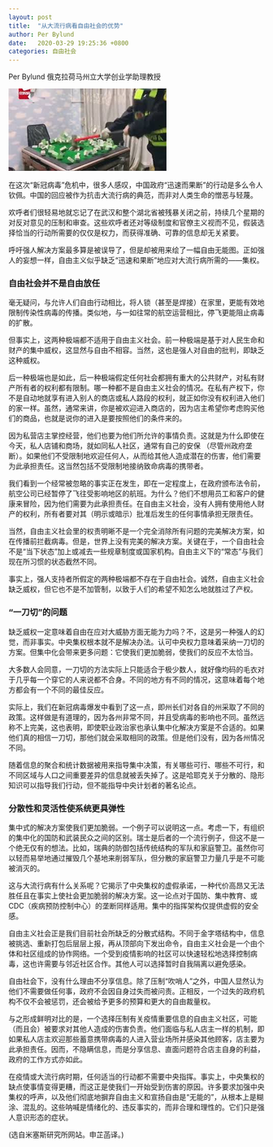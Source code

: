 ```yaml
---
layout: post
title:  "从大流行病看自由社会的优势"
author: Per Bylund
date:   2020-03-29 19:25:36 +0800
categories: 自由社会
---
```

Per Bylund
俄克拉荷马州立大学创业学助理教授

![麻将](/assets/images/mahjong.jpg)

在这次“新冠病毒”危机中，很多人感叹，中国政府“迅速而果断”的行动是多么令人钦佩。中国的回应被作为抗击大流行病的典范，而非对人类生命的憎恶与轻蔑。

欢呼者们很轻易地就忘记了在武汉和整个湖北省被残暴关闭之前，持续几个星期的对反对意见的压制和审查。这些欢呼者还对等级制度和官僚主义视而不见，假装选择恰当的行动所需要的仅仅是权力，而获得准确、可靠的信息却无关紧要。

呼吁强人解决方案最多算是被误导了，但是却被用来绘了一幅自由无能图。正如强人的妄想一样，自由主义似乎缺乏“迅速和果断”地应对大流行病所需的——集权。

### 自由社会并不是自由放任

毫无疑问，与允许人们自由行动相比，将人锁（甚至是焊接）在家里，更能有效地限制传染性病毒的传播。类似地，与一如往常的航空运营相比，停飞更能阻止病毒的扩散。

但事实上，这两种极端都不适用于自由主义社会。前一种极端是基于对人民生命和财产的集中威权，这显然与自由不相容。当然，这也是强人对自由的批判，即缺乏这种威权。   

后一种极端也是如此，后一种极端假定任何社会都拥有重大的公共财产，对私有财产所有者的权利都有限制。哪一种都不是自由主义社会的情况。在私有产权下，你不是自动地就享有进入别人的商店或私人路段的权利，就正如你没有权利进入他们的家一样。虽然，通常来讲，你是被欢迎进入商店的，因为店主希望你考虑购买他们的商品，也就是说你的进入是要按照他们的条件来的。   

因为私营店主掌控经营，他们也要为他们所允许的事情负责。这就是为什么即使在今天，私人店铺和商场，就如同私人社区，通常有自己的安保 （尽管州政府垄断）。如果他们不受限制地欢迎任何人，从而给其他人造成潜在的伤害，他们需要为此承担责任。这当然包括不受限制地接纳致命病毒的携带者。

我们看到一个经常被忽略的事实正在发生，即在一定程度上，在政府颁布法令前，航空公司已经暂停了飞往受影响地区的航班。为什么？他们不想用员工和客户的健康来冒险，因为他们需要为此承担责任。在自由主义社会，没有人拥有使用他人财产的权利，所有者要对其（明示或暗示）批准后发生的任何事情承担无限责任。

当然，自由主义社会里的权责明晰不是一个完全消除所有问题的完美解决方案，如在传播前拦截病毒。但是，世界上没有完美的解决方案。关键在于，一个自由社会不是“当下状态”加上或减去一些规章制度或国家机构。自由主义下的“常态”与我们现在所习惯的状态截然不同。   

事实上，强人支持者所假定的两种极端都不存在于自由社会。诚然，自由主义社会缺乏威权，但它也不是不加管制，以致于人们的希望不知怎么地就胜过了产权。

### “一刀切”的问题

缺乏威权一定意味着自由在应对大威胁方面无能为力吗？不，这是另一种强人的幻觉，而非事实。中央集权根本就不是解决办法。认可中央权力意味着采纳一刀切的方案。但集中化会带来更多问题：它使我们更加脆弱，使我们的反应不太恰当。

大多数人会同意，一刀切的方法实际上只能适合于极少数人，就好像均码的毛衣对于几乎每一个穿它的人来说都不合身。不同的地方有不同的情况，这意味着每个地方都会有一个不同的最佳反应。   

实际上，我们在新冠病毒爆发中看到了这一点，即州长们对各自的州采取了不同的政策。这样做是有道理的，因为各州非常不同，并且受病毒的影响也不同。虽然远称不上完美，这也表明，即使职业政治家也承认集中化解决方案是不合适的。如果他们真的相信一刀切，那他们就会采取相同的政策。但是他们没有，因为各州情况不同。  

随着信息的聚合和统计数据被用来指导集中决策，有关哪些可行、哪些不可行，和不同区域与人口之间重要差异的信息就被丢失掉了。这是哈耶克关于分散的、隐形知识可以指导我们行动，但不能指导中央计划者的著名论点。

### 分散性和灵活性使系统更具弹性

集中式的解决方案使我们更加脆弱。一个例子可以说明这一点。考虑一下，有组织的集中化的国防和武装民众之间的区别。瑞士是后者的一个流行例子，但这不是一个绝无仅有的想法。比如，瑞典的防御包括传统结构的军队和家庭警卫。虽然你可以轻而易举地通过摧毁几个基地来削弱军队，但分散的家庭警卫力量几乎是不可能被消灭的。

这与大流行病有什么关系呢？它揭示了中央集权的虚假承诺，一种代价高昂又无法胜任且在事实上使社会更加脆弱的解决方案。这一论点对于国防、集中教育、或CDC（疾病预防控制中心）的垄断同样适用。集中的指挥架构仅提供虚假的安全感。

自由主义社会正是我们目前社会所缺乏的分散式结构。不同于金字塔结构中，信息被挑选、重新打包后层层上报，再从顶部向下发出命令，自由主义社会是一个由个体和社区组成的协作网络。一个受到疫情影响的社区可以快速轻松地选择控制病毒，这也许需要与邻近社区合作。其他人可以选择暂时自我隔离以避免感染。

自由社会下，没有什么理由不分享信息。除了压制“吹哨人”之外，中国人显然认为他们不需要做任何事，政府不会因自身过失而被问责。正相反，一个过失的政府机构不仅不会被惩罚，还会被给予更多的预算和更大的自由裁量权。

与之形成鲜明对比的是，一个选择压制有关疫情重要信息的自由主义社区，可能（而且会）被要求对其他人造成的伤害负责。他们面临与私人店主一样的机制，即如果私人店主欢迎那些蓄意携带病毒的人进入营业场所并感染其他顾客，店主要为此承担责任。因而，不隐瞒信息，而是分享信息、直面问题符合店主自身的利益，政府的工作方式亦如此。

在疫情或大流行病时期，任何适当的行动都不需要中央指挥。事实上，中央集权的缺点使事情变得更糟，而这正是使我们一开始受到伤害的原因。许多要求加强中央集权的呼声，以及他们彻底地摒弃自由主义和宣扬自由是“无能的”，从根本上是糊涂、混乱的。这些呐喊是情绪化的、违反事实的，而非合理和理性的。它们只是强人意识形态的症状。

(选自米塞斯研究所网站。申芷菡译。)
